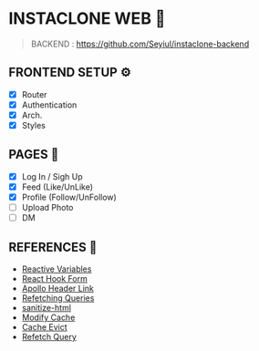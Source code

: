 # INSTACLONE WEB 📸

> BACKEND : https://github.com/Seyiul/instaclone-backend

## FRONTEND SETUP ⚙️

- [x] Router
- [x] Authentication
- [x] Arch.
- [x] Styles

## PAGES 🌈

- [x] Log In / Sigh Up
- [x] Feed (Like/UnLike)
- [x] Profile (Follow/UnFollow)
- [ ] Upload Photo
- [ ] DM 

## REFERENCES 📑

- [Reactive Variables](https://www.apollographql.com/docs/react/local-state/reactive-variables/)
- [React Hook Form](https://react-hook-form.com/)
- [Apollo Header Link](https://www.apollographql.com/docs/react/networking/authentication/#header)
- [Refetching Queries](https://www.apollographql.com/docs/react/data/mutations/#refetching-queries)
- [sanitize-html](https://www.npmjs.com/package/sanitize-html)
- [Modify Cache](https://github.com/Seyiul/instaclone-web/issues/1)
- [Cache Evict](https://www.apollographql.com/docs/react/caching/garbage-collection/#cacheevict)
- [Refetch Query](https://github.com/Seyiul/instaclone-web/issues/2)
